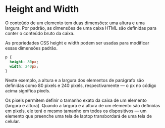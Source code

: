 # Height and Width
O conteúdo de um elemento tem duas dimensões: uma altura e uma largura. Por padrão, as dimensões de uma caixa HTML são definidas para conter o conteúdo bruto da caixa.

As propriedades CSS height e width podem ser usadas para modificar essas dimensões padrão.

```css
p {
  height: 80px;
  width: 240px;
}
```

Neste exemplo, a altura e a largura dos elementos de parágrafo são definidas como 80 pixels e 240 pixels, respectivamente — o px no código acima significa pixels.

Os pixels permitem definir o tamanho exato da caixa de um elemento (largura e altura). Quando a largura e a altura de um elemento são definidas em pixels, ele terá o mesmo tamanho em todos os dispositivos — um elemento que preenche uma tela de laptop transbordará de uma tela de celular.